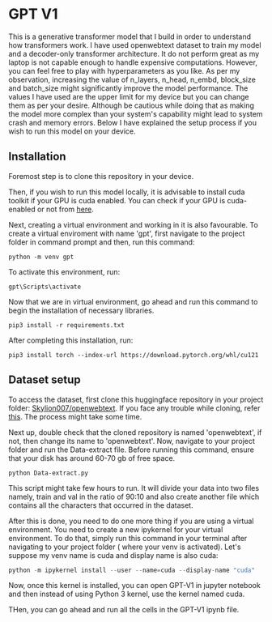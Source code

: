 # GPT V1

This is a generative transformer model that I build in order to understand how transformers work. I have used openwebtext dataset to train my model and a decoder-only transformer architecture.
It do not perform great as my laptop is not capable enough to handle expensive computations. However, you can feel free to play with hyperparameters as you like. As per my observation, 
increasing the value of n_layers, n_head, n_embd, block_size and batch_size might significantly improve the model performance. The values I have used are the upper limit for my device but you 
can change them as per your desire. Although be cautious while doing that as making the model more complex than your system's capability might lead to system crash and memory errors.
Below I have explained the setup process if you wish to run this model on your device.

## Installation

Foremost step is to clone this repository in your device.

Then, if you wish to run this model locally, it is advisable to install cuda toolkit if your GPU is cuda enabled. You can check if your GPU is cuda-enabled or not from [here](https://developer.nvidia.com/cuda-gpus).

Next, creating a virtual environment and working in it is also favourable. To create a virtual enviroment with name 'gpt', first navigate to the project folder in command prompt and then, run this command:

```
python -m venv gpt
```

To activate this environment, run:

```
gpt\Scripts\activate
```

Now that we are in virtual environment, go ahead and run this command to begin the installation of necessary libraries.

```
pip3 install -r requirements.txt
```

After completing this installation, run: 

```
pip3 install torch --index-url https://download.pytorch.org/whl/cu121
```

## Dataset setup

To access the dataset, first clone this huggingface repository in your project folder: [Skylion007/openwebtext](https://huggingface.co/datasets/Skylion007/openwebtext).
If you face any trouble while cloning, refer [this](https://huggingface.co/blog/password-git-deprecation). The process might take some time.

Next up, double check that the cloned repository is named 'openwebtext', if not, then change its name to 'openwebtext'. Now, navigate to your project folder and run the Data-extract file.
Before running this command, ensure that your disk has around 60-70 gb of free space.

```
python Data-extract.py
```

This script might take few hours to run. It will divide your data into two files namely, train and val in the ratio of 90:10 and also create another
file which contains all the characters that occurred in the dataset.

After this is done, you need to do one more thing if you are using a virtual environment. You need to create a new ipykernel for your virtual environment. To do that, simply run this command in your terminal after navigating to your project folder ( where your venv is activated). Let's suppose my venv name is cuda and display name is also cuda:

``` python
python -m ipykernel install --user --name=cuda --display-name "cuda"
```

Now, once this kernel is installed, you can open GPT-V1 in jupyter notebook and then instead of using Python 3 kernel, use the kernel named cuda.

THen, you can go ahead and run all the cells in the GPT-V1 ipynb file.


